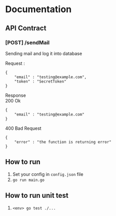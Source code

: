 # Documentation

## API Contract

### [POST] /sendMail
Sending mail and log it into database

Request :
```
{
    "email" : "testing@example.com",
    "token" : "SecretToken"
}
```

Response <br/>
200 Ok
```
{
    "email" : "testing@example.com"
}
```
400 Bad Request
```
{
    "error" : "the function is returning error"
}
```

## How to run
1. Set your config in `config.json` file
2. ```go run main.go```

## How to run unit test
1. `<env> go test ./...` 